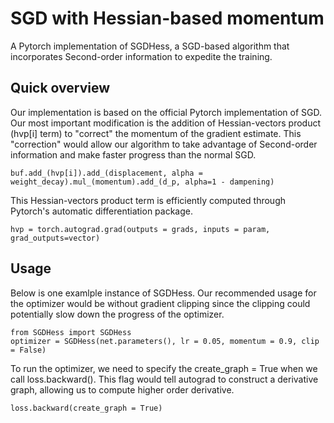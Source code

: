 # SGD with Hessian-based momentum

A Pytorch implementation of SGDHess, a SGD-based algorithm that incorporates Second-order information to expedite the training.

## Quick overview

Our implementation is based on the official Pytorch implementation of SGD. Our most important modification is the addition of Hessian-vectors product (hvp[i] term) to "correct" the momentum of the gradient estimate. This "correction" would allow our algorithm to take advantage of Second-order information and make faster progress than the normal SGD. 

```python3
buf.add_(hvp[i]).add_(displacement, alpha = weight_decay).mul_(momentum).add_(d_p, alpha=1 - dampening)
```
This Hessian-vectors product term is efficiently computed through Pytorch's automatic differentiation package.
```python3
hvp = torch.autograd.grad(outputs = grads, inputs = param, grad_outputs=vector)
```
## Usage
Below is one examlple instance of SGDHess. Our recommended usage for the optimizer would be without gradient clipping since the clipping could potentially slow down the progress of the optimizer. 
```python3
from SGDHess import SGDHess
optimizer = SGDHess(net.parameters(), lr = 0.05, momentum = 0.9, clip = False)
```
To run the optimizer, we need to specify the create_graph = True when we call loss.backward(). This flag would tell autograd to construct a derivative graph, allowing us to compute higher order derivative.
```python3
loss.backward(create_graph = True)
```

